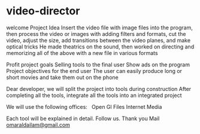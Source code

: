 # video-director
welcome
 Project Idea 
Insert the video file with image files into the program,
 then process the video or images with adding filters and formats, 
cut the video, adjust the size, add transitions between the video planes,
 and make optical tricks He made theatrics on the sound, then worked on directing and memorizing all of the above with a new file in various formats


Profit project goals
Selling tools to the final user
Show ads on the program
Project objectives for the end user
The user can easily produce long or short movies and take them out on the phone

Dear developer, we will split the project into tools during construction
After completing all the tools, integrate all the tools into an integrated project

We will use the following offices:
  Open Gl
Files
Internet
Media

Each tool will be explained in detail. Follow us. Thank you
Mail
omaraldailam@gmail.com
